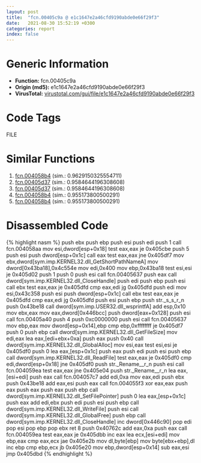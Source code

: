 ```yaml
---
layout: post
title:  "fcn.00405c9a @ e1c1647e2a46cfd9190abde0e66f29f3"
date:   2021-08-30 15:52:19 +0300
categories: report
index: false
---
```


# Generic Information
- **Function:** fcn.00405c9a
- **Origin (md5):** e1c1647e2a46cfd9190abde0e66f29f3
- **VirusTotal:** [virustotal.com/gui/file/e1c1647e2a46cfd9190abde0e66f29f3][virustotal_ref]

# Code Tags
<span class="tag" id="FILE">FILE</span>


# Similar Functions

1. [fcn.004058b4][similar_1_ref] (sim.: 0.9629150325554711)
2. [fcn.00405d37][similar_2_ref] (sim.: 0.9584644196308608)
3. [fcn.00405d37][similar_3_ref] (sim.: 0.9584644196308608)
4. [fcn.004058b4][similar_4_ref] (sim.: 0.955173800500291)
5. [fcn.004058b4][similar_5_ref] (sim.: 0.955173800500291)


# Disassembled Code

{% highlight nasm %}
push ebx
push ebp
push esi
push edi
push 1
call fcn.004058aa
mov esi,dword[esp+0x18]
test eax,eax
je 0x405cbe
push 5
push esi
push dword[esp+0x1c]
call eax
test eax,eax
jne 0x405df7
mov ebx,dword[sym.imp.KERNEL32.dll_GetShortPathNameA]
mov dword[0x43ba18],0x4c554e
mov edi,0x400
mov ebp,0x43ba18
test esi,esi
je 0x405d02
push 1
push 0
push esi
call fcn.00405637
push eax
call dword[sym.imp.KERNEL32.dll_CloseHandle]
push edi
push ebp
push esi
call ebx
test eax,eax
je 0x405dfd
cmp eax,edi
jg 0x405dfd
push edi
mov esi,0x43c358
push esi
push dword[esp+0x1c]
call ebx
test eax,eax
je 0x405dfd
cmp eax,edi
jg 0x405dfd
push esi
push ebp
push str._s_s_r_n
push 0x43be18
call dword[sym.imp.USER32.dll_wsprintfA]
add esp,0x10
mov ebx,eax
mov eax,dword[0x446bcc]
push dword[eax+0x128]
push esi
call fcn.00405a40
push 4
push 0xc0000000
push esi
call fcn.00405637
mov ebp,eax
mov dword[esp+0x14],ebp
cmp ebp,0xffffffff
je 0x405df7
push 0
push ebp
call dword[sym.imp.KERNEL32.dll_GetFileSize]
mov edi,eax
lea eax,[edi+ebx+0xa]
push eax
push 0x40
call dword[sym.imp.KERNEL32.dll_GlobalAlloc]
mov esi,eax
test esi,esi
je 0x405df0
push 0
lea eax,[esp+0x1c]
push eax
push edi
push esi
push ebp
call dword[sym.imp.KERNEL32.dll_ReadFile]
test eax,eax
je 0x405df0
cmp edi,dword[esp+0x18]
jne 0x405df0
push str._Rename__r_n
push esi
call fcn.004059ea
test eax,eax
jne 0x405e04
push str._Rename__r_n
lea eax,[esi+edi]
push eax
call fcn.004057c7
add edi,0xa
mov eax,edi
push ebx
push 0x43be18
add eax,esi
push eax
call fcn.004055f3
xor eax,eax
push eax
push eax
push eax
push ebp
call dword[sym.imp.KERNEL32.dll_SetFilePointer]
push 0
lea eax,[esp+0x1c]
push eax
add edi,ebx
push edi
push esi
push ebp
call dword[sym.imp.KERNEL32.dll_WriteFile]
push esi
call dword[sym.imp.KERNEL32.dll_GlobalFree]
push ebp
call dword[sym.imp.KERNEL32.dll_CloseHandle]
inc dword[0x446c90]
pop edi
pop esi
pop ebp
pop ebx
ret 8
push 0x40762c
add eax,0xa
push eax
call fcn.004059ea
test eax,eax
je 0x405dbb
inc eax
lea ecx,[esi+edi]
mov ebp,eax
cmp eax,ecx
jae 0x405e2b
mov dl,byte[ebp]
mov byte[ebx+ebp],dl
inc ebp
cmp ebp,ecx
jb 0x405e20
mov ebp,dword[esp+0x14]
sub eax,esi
jmp 0x405dbd
{% endhighlight %}


[similar_1_ref]: /report/fcn.004058b4@8cfd88d3d8731b3b92d68ac112eaa420
[similar_2_ref]: /report/fcn.00405d37@24d6dc92d07ce9e45a7cf05669535b54
[similar_3_ref]: /report/fcn.00405d37@ca0b3b300c37cf83aa8195cdd053964b
[similar_4_ref]: /report/fcn.004058b4@50dd9b171f3df06f8ac5a3a1a47f5721
[similar_5_ref]: /report/fcn.004058b4@983fe9598b69120a048e4bbfe8d8764c
[virustotal_ref]: https://www.virustotal.com/gui/file/e1c1647e2a46cfd9190abde0e66f29f3